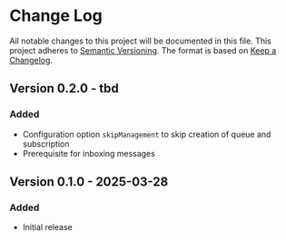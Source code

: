 # Change Log

All notable changes to this project will be documented in this file.
This project adheres to [Semantic Versioning](http://semver.org/).
The format is based on [Keep a Changelog](http://keepachangelog.com/).

## Version 0.2.0 - tbd

### Added

- Configuration option `skipManagement` to skip creation of queue and subscription
- Prerequisite for inboxing messages

## Version 0.1.0 - 2025-03-28

### Added

- Initial release
